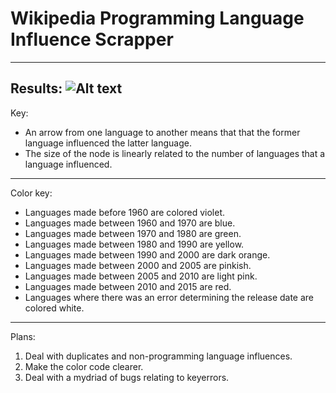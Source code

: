 Wikipedia Programming Language Influence Scrapper
==================
-----------------
Results:
![Alt text](/Sampleoutput/result.png "Results!")
-----------------
Key:

* An arrow from one language to another means that that the former language influenced the latter language.
* The size of the node is linearly related to the number of languages that a language influenced. 

-----------------
Color key:

* Languages made before 1960 are colored violet.
* Languages made between 1960 and 1970 are blue.
* Languages made between 1970 and 1980 are green.
* Languages made between 1980 and 1990 are yellow.
* Languages made between 1990 and 2000 are dark orange.
* Languages made between 2000 and 2005 are pinkish.
* Languages made between 2005 and 2010 are light pink.
* Languages made between 2010 and 2015 are red.
* Languages where there was an error determining the release date are colored white.

-----------------
Plans:
1. Deal with duplicates and non-programming language influences.
2. Make the color code clearer.
3. Deal with a mydriad of bugs relating to keyerrors.
